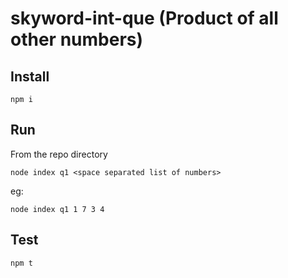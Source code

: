 # skyword-int-que (Product of all other numbers)

## Install
```
npm i
```

## Run

From the repo directory
```
node index q1 <space separated list of numbers>
```

eg:
```
node index q1 1 7 3 4
```

## Test
```
npm t
```
